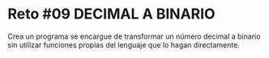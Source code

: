 # Reto #09 DECIMAL A BINARIO

Crea un programa se encargue de transformar un número decimal a binario sin utilizar funciones propias del lenguaje que lo hagan directamente.
